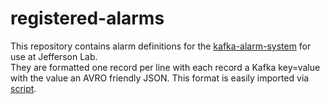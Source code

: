 # registered-alarms
This repository contains alarm definitions for the [kafka-alarm-system](https://github.com/JeffersonLab/kafka-alarm-system) for use at Jefferson Lab.  
They are formatted one record per line with each record a Kafka key=value with the value an AVRO friendly JSON.  This format is easily imported via [script](https://github.com/JeffersonLab/kafka-alarm-system/wiki/Scripts-Reference#import-registrations).
